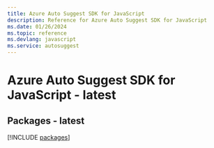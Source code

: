```yaml
---
title: Azure Auto Suggest SDK for JavaScript
description: Reference for Azure Auto Suggest SDK for JavaScript
ms.date: 01/26/2024
ms.topic: reference
ms.devlang: javascript
ms.service: autosuggest
---
```

# Azure Auto Suggest SDK for JavaScript - latest
## Packages - latest
[!INCLUDE [packages](auto-suggest-index.md)]